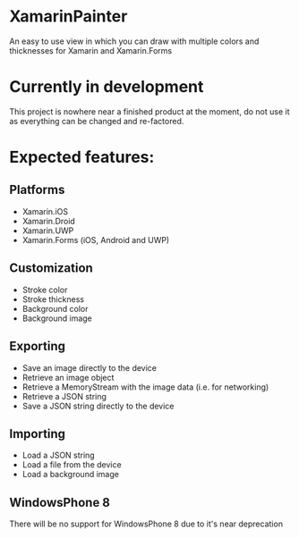 # XamarinPainter
An easy to use view in which you can draw with multiple colors and thicknesses for Xamarin and Xamarin.Forms

# Currently in development
This project is nowhere near a finished product at the moment, do not use it as everything can be changed and re-factored.

# Expected features:
## Platforms
* Xamarin.iOS
* Xamarin.Droid
* Xamarin.UWP
* Xamarin.Forms (iOS, Android and UWP)

## Customization
* Stroke color
* Stroke thickness
* Background color
* Background image

## Exporting
* Save an image directly to the device
* Retrieve an image object
* Retrieve a MemoryStream with the image data (i.e. for networking)
* Retrieve a JSON string
* Save a JSON string directly to the device

## Importing
* Load a JSON string
* Load a file from the device
* Load a background image

## WindowsPhone 8
There will be no support for WindowsPhone 8 due to it's near deprecation

